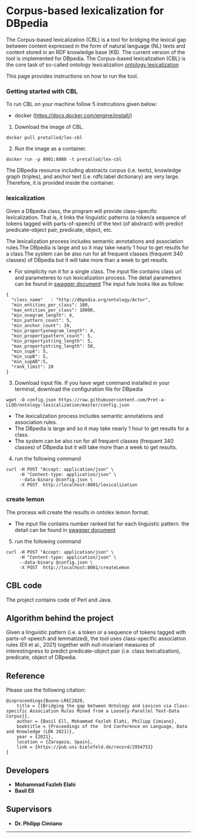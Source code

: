 # Corpus-based lexicalization for DBpedia
The Corpus-based lexicalization (CBL) is a tool for bridging the lexical gap between content expressed in the form of natural language (NL) texts and content stored in an RDF knowledge base (KB). The current version of the tool is implemented for DBpedia. The Corpus-based lexicalization (CBL) is the core task of so-called ontology lexicalization [ontology lexicalization](https://aclanthology.org/W13-3803.pdf)

This page provides instructions on how to run the tool.

### Getting started with CBL
To run CBL on your machine follow 5 instrcutions given below:

- docker (https://docs.docker.com/engine/install/)

1. Download the image of CBL. 
```
docker pull pretallod/lex-cbl
```
2. Run the image as a container.
```
docker run -p 8001:8080 -t pretallod/lex-cbl
```
The DBpedia resource including abstracts corpus (i.e. texts), knowledge graph (triples), and anchor text (i.e. rdfs:label dictionary) are very large. Therefore, it is provided inside the container. 

### lexicalization
Given a DBpedia class, the program will provide class-specific lexicalization. That is, it links the linguistic patterns (a token/a sequence of tokens tagged with parts-of-speech) of the text (of abstract) with predict predicate-object pair, predicate, object, etc.<br/>

The lexicalization process includes semantic annotations and association rules.The DBpedia is large and so it may take nearly 1 hour to get results for a class.The system can be also run for all frequent classes (frequent 340 classes) of DBpedia but it will take more than a week to get results.<br/>

- For simplicity run it for a single class. The input file contains class url and parameteres to run lexicalization process. The detail parameters can be found in [swagger document](https://app.swaggerhub.com/apis/melahi/lex-cbl/1.0.1)
The input fule looks like as follow:
```
{
  "class_name"   : "http://dbpedia.org/ontology/Actor",
  "min_entities_per_class": 100,
  "max_entities_per_class": 10000,
  "min_onegram_length": 4,
  "min_pattern_count": 5,
  "min_anchor_count": 10,
  "min_propertyonegram_length": 4,
  "min_propertypattern_count": 5,
  "min_propertystring_length": 5,
  "max_propertystring_length": 50,
  "min_supA": 5,
  "min_supB": 5,
  "min_supAB":5,
  "rank_limit": 20
}
```
3. Download input file. If you have wget command installed in your terminal, download the configuration file for DBpedia

```
wget -O config.json https://raw.githubusercontent.com/Pret-a-LLOD/ontology-lexicalization/master/config.json
```

- The lexicalization process includes semantic annotations and association rules.
- The DBpedia is large and so it may take nearly 1 hour to get results for a class. 
- The system can be also run for all frequent classes (frequent 340 classes) of DBpedia but it will take more than a week to get results.

4. run the following command
```
curl -H POST "Accept: application/json" \
     -H "Content-type: application/json" \
     --data-binary @config.json \
     -X POST  http://localhost:8001/lexicalization
```

### create lemon
The process will create the results in ontolex lemon format. 
- The input file contains number ranked list for each linguistic pattern. the detail can be found in [swagger document](https://app.swaggerhub.com/apis/melahi/lex-cbl/1.0.1)
5. run the following command
```
curl -H POST "Accept: application/json" \
     -H "Content-type: application/json" \
     --data-binary @config.json \
     -X POST  http://localhost:8001/createLemon
```

## CBL code
The project contains code of Perl and Java.

## Algorithm behind the project
Given a linguistic pattern (i.e. a token or a sequence of tokens tagged with parts-of-speech and lemmatized), the tool uses class-specific association rules (Ell et al., 2021) together with null-invariant measures of interestingness to predict predicate-object pair (i.e. class lexicalization), predicate, object of DBpedia.

## Reference
Please use the following citation:
```
@inproceedings{Buono-LREC2020,
	title = {{Bridging the gap between Ontology and Lexicon via Class-specific Association Rules Mined from a Loosely-Parallel Text-Data Corpus}},
	author = {Basil Ell, Mohammad Fazleh Elahi, Philipp Cimiano},
	booktitle = {Proceedings of the  3rd Conference on Language, Data and Knowledge (LDK 2021)},
	year = {2021},
	location = {Zaragoza, Spain},
	link = {https://pub.uni-bielefeld.de/record/2954753}
}
```

## Developers
* **Mohammad Fazleh Elahi**
* **Basil Ell**
## Supervisors
* **Dr. Philipp Cimiano**  




---
